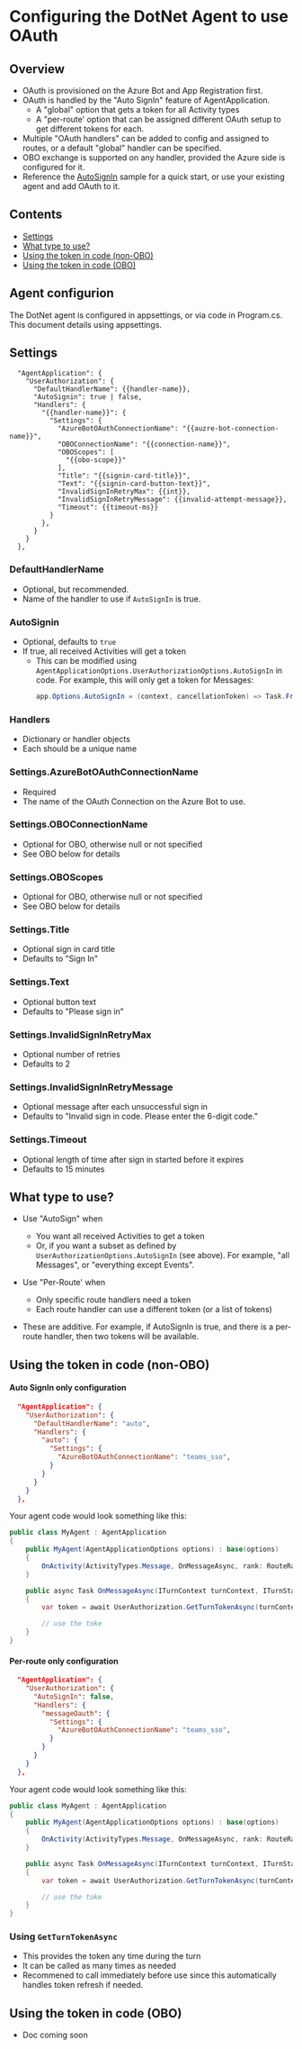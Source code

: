 # Configuring the DotNet Agent to use OAuth

## Overview
- OAuth is provisioned on the Azure Bot and App Registration first.
- OAuth is handled by the "Auto SignIn" feature of AgentApplication.
  - A "global" option that gets a token for all Activity types
  - A "per-route' option that can be assigned different OAuth setup to get different tokens for each.
- Multiple "OAuth handlers" can be added to config and assigned to routes, or a default "global" handler can be specified.
- OBO exchange is supported on any handler, provided the Azure side is configured for it.
- Reference the [AutoSignIn](https://github.com/microsoft/Agents/tree/main/samples/basic/authorization/auto-signin/dotnet) sample for a quick start, or use your existing agent and add OAuth to it.

## Contents
- [Settings](#settings)
- [What type to use?](#what-type-to-use)
- [Using the token in code (non-OBO)](#using-the-token-in-code-non-obo) 
- [Using the token in code (OBO)](#using-the-token-in-code-obo) 

## Agent configurion
The DotNet agent is configured in appsettings, or via code in Program.cs.  This document details using appsettings.

## Settings 
```
  "AgentApplication": {
    "UserAuthorization": {
      "DefaultHandlerName": {{handler-name}},
      "AutoSignin": true | false,
      "Handlers": {
        "{{handler-name}}": {
          "Settings": {
            "AzureBotOAuthConnectionName": "{{auzre-bot-connection-name}}",
            "OBOConnectionName": "{{connection-name}}",
            "OBOScopes": [
              "{{obo-scope}}"
            ],
            "Title": "{{signin-card-title}}",
            "Text": "{{signin-card-button-text}}",
            "InvalidSignInRetryMax": {{int}},
            "InvalidSignInRetryMessage": {{invalid-attempt-message}},
            "Timeout": {{timeout-ms}}
          }
        },
      }
    }
  },
```

### DefaultHandlerName
- Optional, but recommended.  
- Name of the handler to use if `AutoSignIn` is true.

### AutoSignin
- Optional, defaults to `true`
- If true, all received Activities will get a token
  - This can be modified using `AgentApplicationOptions.UserAuthorizationOptions.AutoSignIn` in code. 
    For example, this will only get a token for Messages:
    ```csharp
    app.Options.AutoSignIn = (context, cancellationToken) => Task.FromResult(context.Activity.IsType(ActivityTypes.Message))
    ``` 
### Handlers
- Dictionary or handler objects
- Each should be a unique name

### Settings.AzureBotOAuthConnectionName
- Required
- The name of the OAuth Connection on the Azure Bot to use.

### Settings.OBOConnectionName
- Optional for OBO, otherwise null or not specified
- See OBO below for details

### Settings.OBOScopes
- Optional for OBO, otherwise null or not specified
- See OBO below for details

### Settings.Title
- Optional sign in card title
- Defaults to "Sign In"

### Settings.Text
- Optional button text
- Defaults to "Please sign in"

### Settings.InvalidSignInRetryMax
- Optional number of retries
- Defaults to 2

### Settings.InvalidSignInRetryMessage
- Optional message after each unsuccessful sign in
- Defaults to "Invalid sign in code. Please enter the 6-digit code."

### Settings.Timeout
- Optional length of time after sign in started before it expires
- Defaults to 15 minutes

## What type to use?
- Use "AutoSign" when
  - You want all received Activities to get a token
  - Or, if you want a subset as defined by `UserAuthorizationOptions.AutoSignIn` (see above).  For example, "all Messages", or "everything except Events".

- Use "Per-Route' when
  - Only specific route handlers need a token
  - Each route handler can use a different token (or a list of tokens)

- These are additive.  For example, if AutoSignIn is true, and there is a per-route handler, then two tokens will be available.

## Using the token in code (non-OBO) 

#### Auto SignIn only configuration

```json
  "AgentApplication": {
    "UserAuthorization": {
      "DefaultHandlerName": "auto",
      "Handlers": {
        "auto": {
          "Settings": {
            "AzureBotOAuthConnectionName": "teams_sso",
          }
        }
      }
    }
  },
```

Your agent code would look something like this:

```csharp
public class MyAgent : AgentApplication
{
    public MyAgent(AgentApplicationOptions options) : base(options)
    {
        OnActivity(ActivityTypes.Message, OnMessageAsync, rank: RouteRank.Last);
    }

    public async Task OnMessageAsync(ITurnContext turnContext, ITurnState turnState, CancellationToken cancellationToken)
    {
        var token = await UserAuthorization.GetTurnTokenAsync(turnContext, turnState, cancellationToken);

        // use the toke 
    }
}
```

#### Per-route only configuration

```json
  "AgentApplication": {
    "UserAuthorization": {
      "AutoSignIn": false,
      "Handlers": {
        "messageOauth": {
          "Settings": {
            "AzureBotOAuthConnectionName": "teams_sso",
          }
        }
      }
    }
  },
```

Your agent code would look something like this:

```csharp
public class MyAgent : AgentApplication
{
    public MyAgent(AgentApplicationOptions options) : base(options)
    {
        OnActivity(ActivityTypes.Message, OnMessageAsync, rank: RouteRank.Last, autoSignInHandlers: ["messageOauth"]);
    }

    public async Task OnMessageAsync(ITurnContext turnContext, ITurnState turnState, CancellationToken cancellationToken)
    {
        var token = await UserAuthorization.GetTurnTokenAsync(turnContext, turnState, cancellationToken);

        // use the toke 
    }
}
```

### Using `GetTurnTokenAsync`
- This provides the token any time during the turn
- It can be called as many times as needed
- Recommened to call immediately before use since this automatically handles token refresh if needed.

## Using the token in code (OBO) 
- Doc coming soon